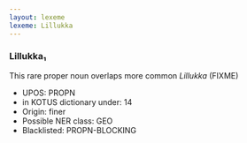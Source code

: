 ```yaml
---
layout: lexeme
lexeme: Lillukka
---
```


###  Lillukka₁

This rare proper noun overlaps more common *Lillukka* (FIXME)
* UPOS:  PROPN
* in KOTUS dictionary under:  14
* Origin:  finer
* Possible NER class:  GEO
* Blacklisted:  PROPN-BLOCKING

